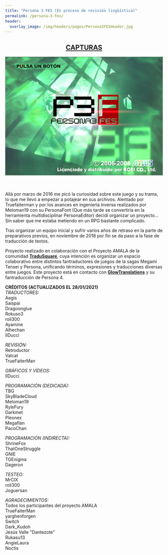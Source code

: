 ```yaml
---
title: "Persona 3 FES (En proceso de revisión lingüística)"
permalink: /persona-3-fes/
header:
  overlay_image: /img/headers/pages/Persona3FESHeader.jpg
---
```

<h2 style="text-align: center;"><strong><a href="/persona-3-fes/capturas/">CAPTURAS</a></strong></h2>

<p style="text-align: center;"><img src="/img/2019/01/Persona3FESStart.jpg" /></p><br>
<br>
Allá por marzo de 2016 me picó la curiosidad sobre este juego y su trama, lo que me llevó a empezar 
a potajear en sus archivos. Alentado por Truefaiterman y por los avances en ingeniería inversa realizados 
por Meloman19 con su PersonaFont (Que más tarde se convertiría en la herramienta multidisciplinar PersonaEditor) 
decidí organizar un proyecto... Sin saber que me estaba metiendo en un RPG bastante complicado.

Tras organizar un equipo inicial y sufrir varios años de retraso en la parte de preparativos previos, en noviembre 
de 2018 por fin se da paso a la fase de traducción de textos.

Proyecto realizado en colaboración con el Proyecto AMALA de la comunidad **[TraduSquare](https://tradusquare.es/)**, 
cuya intención es organizar un espacio colaborativo entre distintos fantraductores de juegos de la sagas Megami Tensei 
y Persona, unificando términos, expresiones y traducciones diversas entre juegos. Este proyecto está en contacto 
con **[GlowTranslations](https://glowtranslations.tk/)** y su fantraducción de Persona 4.

**CRÉDITOS (ACTUALIZADOS EL 28/01/2021)**  
*TRADUCTORES:*  
Aegis  
Saispai  
Dragoonglue  
Rokuso3  
roli300  
Ayamine  
Alhechan  
IlDucci

*REVISIÓN:*  
Retroductor  
Valcat  
TrueFaiterMan

*GRÁFICOS Y VÍDEOS:*  
IlDucci

*PROGRAMACIÓN (DEDICADA):*  
TBG  
SkyBladeCloud  
Meloman19  
RyleFury  
Darkmet  
Pleonex  
Megaflan  
PacoChan

*PROGRAMACIÓN (INDIRECTA):*  
ShrineFox  
ThatOneStruggle  
GNIE  
TGEnigma  
Dageron  

*TESTEO:*  
MrClX  
roli300  
Joguersan

*AGRADECIMIENTOS:*  
Todos los participantes del proyecto AMALA  
TrueFaiterMan  
yarghenforgen  
Switch  
Dark_Kudoh  
Jesús Valle "Dantezote"  
Rukasu13  
AngieLaura  
Noctis